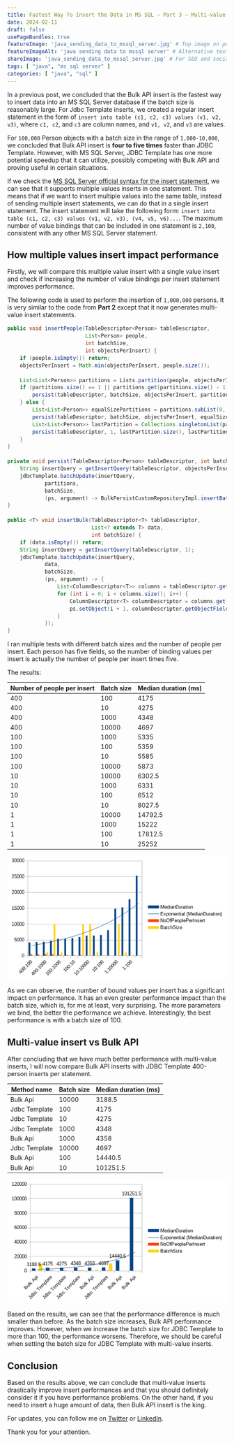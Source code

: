 ```yaml
---
title: Fastest Way To Insert the Data in MS SQL – Part 3 – Multi-value insert vs Bulk Api
date: 2024-02-11
draft: false
usePageBundles: true
featureImage: 'java_sending_data_to_mssql_server.jpg' # Top image on post.
featureImageAlt: 'java sending data to mssql server' # Alternative text for featured image.
shareImage: 'java_sending_data_to_mssql_server.jpg' # For SEO and social media snippets.
tags: [ "java", "ms sql server" ]
categories: [ "java", "sql" ]
---
```


In a previous post, we concluded that the Bulk API insert is the fastest way
to insert data into an MS SQL Server database if the batch size is reasonably
large. For Jdbc Template inserts, we created a regular insert statement in the
form of `insert into table (c1, c2, c3) values (v1, v2, v3)`, where `c1, c2`,
and `c3` are column names, and `v1, v2`, and `v3` are values.

For `100,000` Person objects with a batch size in the range of
`1,000-10,000`, we concluded that Bulk API insert is **four to five times** faster
than JDBC Template. However, with MS SQL Server, JDBC Template has one more
potential speedup that it can utilize, possibly competing with Bulk API and
proving useful in certain situations.

If we check the [MS SQL Server official syntax for the insert statement](https://learn.microsoft.com/en-us/sql/t-sql/statements/insert-transact-sql?view=sql-server-ver16), 
we can see that it supports multiple values inserts in one statement. 
This means that if we want to insert multiple values into the same table, instead
of sending multiple insert statements, we can do that in a single insert statement.
The insert statement will take the following form: `insert into table (c1, c2, c3) values (v1, v2, v3), (v4, v5, v6)...`. 
The maximum number of value bindings that can be included in one statement is `2,100`, 
consistent with any other MS SQL Server statement.

## How multiple values insert impact performance
Firstly, we will compare this multiple value insert with a single value insert
and check if increasing the number of value bindings per insert statement improves
performance.

The following code is used to perform the insertion of `1,000,000` persons.
It is very similar to the code from **Part 2** except that it now generates
multi-value insert statements.

```java
public void insertPeople(TableDescriptor<Person> tableDescriptor,
                         List<Person> people,
                         int batchSize,
                         int objectsPerInsert) {
    if (people.isEmpty()) return;
    objectsPerInsert = Math.min(objectsPerInsert, people.size());

    List<List<Person>> partitions = Lists.partition(people, objectsPerInsert);
    if (partitions.size() == 1 || partitions.get(partitions.size() - 1).size() == objectsPerInsert) {
        persist(tableDescriptor, batchSize, objectsPerInsert, partitions);
    } else {
        List<List<Person>> equalSizePartitions = partitions.subList(0, partitions.size() - 1);
        persist(tableDescriptor, batchSize, objectsPerInsert, equalSizePartitions);
        List<List<Person>> lastPartition = Collections.singletonList(partitions.get(partitions.size() - 1));
        persist(tableDescriptor, 1, lastPartition.size(), lastPartition);
    }
}

private void persist(TableDescriptor<Person> tableDescriptor, int batchSize, int objectsPerInsert, List<List<Person>> partitions) {
    String insertQuery = getInsertQuery(tableDescriptor, objectsPerInsert);
    jdbcTemplate.batchUpdate(insertQuery,
            partitions,
            batchSize,
            (ps, argument) -> BulkPersistCustomRepositoryImpl.insertBatchData(tableDescriptor, ps, argument));
}

public <T> void insertBulk(TableDescriptor<T> tableDescriptor,
                           List<? extends T> data,
                           int batchSize) {
    if (data.isEmpty()) return;
    String insertQuery = getInsertQuery(tableDescriptor, 1);
    jdbcTemplate.batchUpdate(insertQuery,
            data,
            batchSize,
            (ps, argument) -> {
                List<ColumnDescriptor<T>> columns = tableDescriptor.getColumns();
                for (int i = 0; i < columns.size(); i++) {
                    ColumnDescriptor<T> columnDescriptor = columns.get(i);
                    ps.setObject(i + 1, columnDescriptor.getObjectFieldValue(argument));
                }
            });
}
```

I ran multiple tests with different batch sizes and the number of people
per insert. Each person has five fields, so the number of binding values per
insert is actually the number of people per insert times five.

The results:

| Number of people per insert | Batch size | Median duration (ms) |
|-----------------------------|------------|----------------------|
| 400                         | 100        | 4175                 |
| 400                         | 10         | 4275                 |
| 400                         | 1000       | 4348                 |
| 400                         | 10000      | 4697                 |
| 100                         | 1000       | 5335                 |
| 100                         | 100        | 5359                 |
| 100                         | 10         | 5585                 |
| 100                         | 10000      | 5873                 |
| 10                          | 10000      | 6302.5               |
| 10                          | 1000       | 6331                 |
| 10                          | 100        | 6512                 |
| 10                          | 10         | 8027.5               |
| 1                           | 10000      | 14792.5              |
| 1                           | 1000       | 15222                |
| 1                           | 100        | 17812.5              |
| 1                           | 10         | 25252                |

![Multi-value insert](numOfParametersBenchmark.webp)

As we can observe, the number of bound values per insert has a significant
impact on performance. It has an even greater performance impact than the batch
size, which is, for me at least, very surprising. The more parameters we bind,
the better the performance we achieve. Interestingly, the best performance is
with a batch size of 100.

## Multi-value insert vs Bulk API

After concluding that we have much better performance with multi-value inserts,
I will now compare Bulk API inserts with JDBC Template 400-person inserts per statement.

| Method name   | Batch size | Median duration (ms) |
|---------------|------------|----------------------|
| Bulk Api      | 10000      | 3188.5               |
| Jdbc Template | 100        | 4175                 |
| Jdbc Template | 10         | 4275                 |
| Jdbc Template | 1000       | 4348                 |
| Bulk Api      | 1000       | 4358                 |
| Jdbc Template | 10000      | 4697                 |
| Bulk Api      | 100        | 14440.5              |
| Bulk Api      | 10         | 101251.5             |

![Multi-value insert vs Bulk Api](multipleParamsVsBulkApi.webp)

Based on the results, we can see that the performance difference is much smaller
than before. As the batch size increases, Bulk API performance improves.
However, when we increase the batch size for JDBC Template to more than 100,
the performance worsens. Therefore, we should be careful when setting the batch
size for JDBC Template with multi-value inserts.

## Conclusion

Based on the results above, we can conclude that multi-value inserts drastically improve insert performances and that
you should definitely consider it if you have performance problems. On the other hand, if you need to insert a huge 
amount of data, then Bulk API insert is the king. 

For updates, you can follow me on [Twitter](https://twitter.com/mare_milenkovic) or [LinkedIn](https://www.linkedin.com/in/mare-milenkovic/).

Thank you for your attention.







